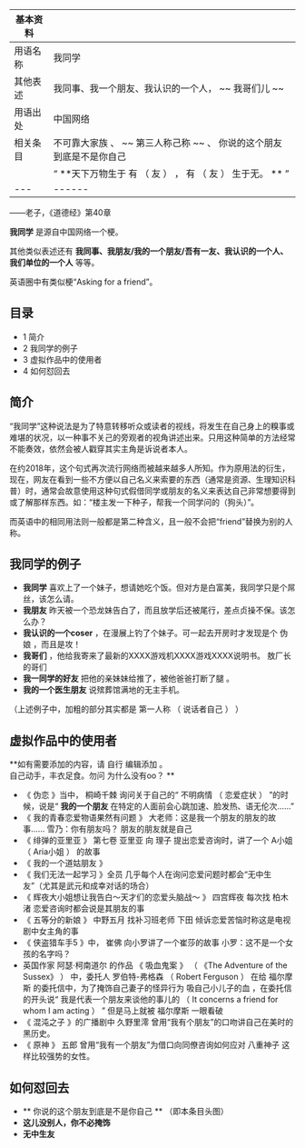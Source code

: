 |  **基本资料**  ||
|---|---|
|用语名称  |  我同学   |
|其他表述  |  我同事、我一个朋友、我认识的一个人， ~~ 我哥们儿  ~~  |
|用语出处  |  中国网络   |
|相关条目  |  不可靠大家族  、 ~~ 第三人称己称  ~~ 、  你说的这个朋友到底是不是你自己   |
||  “    **天下万物生于 有  （  友  ）  ，  有  （  友  ）  生于无。 **   ”|
|---|------|
——老子，《道德经》第40章  
  
**我同学** 是源自中国网络一个梗。

其他类似表述还有 **我同事、我朋友/我的一个朋友/吾有一友、我认识的一个人、我们单位的一个人** 等等。

英语圈中有类似梗“Asking for a friend”。

##  目录

  * 1  简介 
  * 2  我同学的例子 
  * 3  虚拟作品中的使用者 
  * 4  如何怼回去 

##  简介

“我同学”这种说法是为了特意转移听众或读者的视线，将发生在自己身上的糗事或难堪的状况，以一种事不关己的旁观者的视角讲述出来。只用这种简单的方法经常不能奏效，依然会被人戳穿其实主角是诉说者本人。

在约2018年，这个句式再次流行网络而被越来越多人所知。作为原用法的衍生，现在，网友在看到一些不方便以自己名义来索要的东西（通常是资源、生理知识科普）时，通常会故意使用这种句式假借同学或朋友的名义来表达自己非常想要得到或了解那样东西。如：“楼主发一下种子，帮我一个同学问的（狗头）”。

而英语中的相同用法则一般都是第二种含义，且一般不会把“friend”替换为别的人称。

##  我同学的例子

  * **我同学** 喜欢上了一个妹子，想请她吃个饭。但对方是白富美，我同学只是个屌丝，该怎么请。 
  * **我朋友** 昨天被一个恐龙妹告白了，而且放学后还被尾行，差点贞操不保。该怎么办？ 
  * **我认识的一个coser** ，在漫展上钓了个妹子。可一起去开房时才发现是个  伪娘  ，而且是攻！ 
  * **我哥们** ，他给我寄来了最新的XXXX游戏机XXXX游戏XXXX说明书。  敖厂长  的哥们 
  * **我一同学的好友** 把他的亲妹妹给推了，被他爸爸打断了腿  。 
  * **我的一个医生朋友** 说殡葬馆满地的无主手机。 

（上述例子中，加粗的部分其实都是  第一人称  （  说话者自己  ）  ）

##  虚拟作品中的使用者

**如有需要添加的内容，请 自行  编辑添加  。  
自己动手，丰衣足食。勿问  为什么没有oo？  **

  * 《  伪恋  》当中，  桐崎千棘  询问关于自己的“  不明病情  （  恋爱症状  ）  ”的时候，说是“ **我的一个朋友** 在特定的人面前会心跳加速、脸发热、语无伦次……” 
  * 《  我的青春恋爱物语果然有问题  》  大老师：这是我一个朋友的朋友的故事…… 雪乃：你有朋友吗？  朋友的朋友就是自己 
  * 《  绯弹的亚里亚  》 第七卷  亚里亚  向  理子  提出恋爱咨询时，讲了一个  A小姐  （  Aria小姐  ）  的故事 
  * 《  我的一个道姑朋友  》 
  * 《  我们无法一起学习  》全员  几乎每个人在询问恋爱问题时都会“无中生友”（尤其是武元和成幸对话的场合） 
  * 《  辉夜大小姐想让我告白～天才们的恋爱头脑战～  》  四宫辉夜  每次找  柏木渚  恋爱咨询时都会说是其朋友的事 
  * 《  五等分的新娘  》  中野五月  找补习班老师  下田  倾诉恋爱苦恼时称这是电视剧中女主角的事 
  * 《  侠盗猎车手5  》中，  崔佛  向小罗讲了一个崔莎的故事  小罗：这不是一个女孩的名字吗？ 
  * 英国作家  阿瑟·柯南道尔  的作品  《  吸血鬼案  》  （  《The Adventure of the Sussex》  ）  中，委托人  罗伯特-弗格森  （  Robert Ferguson  ）  在给  福尔摩斯  的委托信中，为了掩饰自己妻子的怪异行为  吸自己小儿子的血  ，在委托信的开头说“  我是代表一个朋友来谈他的事儿的  （  It concerns a friend for whom I am acting  ）  ”  但是马上就被  福尔摩斯  一眼看破 
  * 《  混沌之子  》的广播剧中  久野里澪  曾用“我有个朋友”的口吻讲自己在美时的黑历史。 
  * 《  原神  》  五郎  曾用“我有一个朋友”为借口向同僚咨询如何应对  八重神子  这样比较强势的女性。 

##  如何怼回去

  * ** 你说的这个朋友到底是不是你自己  ** （即本条目头图） 
  * **这儿没别人，你不必掩饰**
  * **无中生友**

